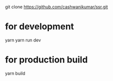 # 
git clone https://github.com/cashwanikumar/ssr.git

# for development
yarn
yarn run dev

# for production build
yarn build